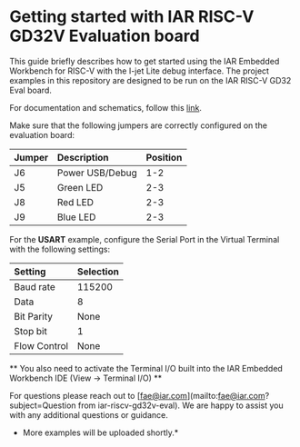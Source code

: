 # Getting started with IAR RISC-V GD32V Evaluation board

This guide briefly describes how to get started using the IAR Embedded Workbench for RISC-V with the I-jet Lite debug interface. The project examples in this repository are designed to be run on the IAR RISC-V GD32 Eval board.


For documentation and schematics, follow this [link](docs).


Make sure that the following jumpers are correctly configured on the evaluation board:

| __Jumper__     | __Description__ |   __Position__  |
| :------------- | :-------------- |  -------------- |
| J6             | Power USB/Debug |  1-2            |
| J5             | Green LED       |  2-3            |
| J8             | Red LED         |  2-3            |
| J9             | Blue LED        |  2-3            |

For the __USART__ example, configure the Serial Port in the Virtual Terminal with the following settings:

| __Setting__    |  __Selection__  |
| :------------- | :-------------- |
| Baud rate      | 115200          |
| Data           | 8               |
| Bit Parity     | None            |
| Stop bit       | 1               | 
| Flow Control   | None            | 


** You also need to activate the Terminal I/O built into the IAR Embedded Workbench IDE (View → Terminal I/O) **

For questions please reach out to [fae@iar.com](mailto:fae@iar.com?subject=Question from iar-riscv-gd32v-eval). 
We are happy to assist you with any additional questions or guidance. 

* More examples will be uploaded shortly.*
